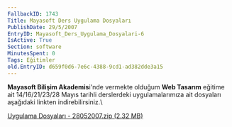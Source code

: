 ```yaml
---
FallbackID: 1743
Title: Mayasoft Ders Uygulama Dosyaları
PublishDate: 29/5/2007
EntryID: Mayasoft_Ders_Uygulama_Dosyalari-6
IsActive: True
Section: software
MinutesSpent: 0
Tags: Eğitimler
old.EntryID: d659f0d6-7e6c-4388-9cd1-ad382dde3a15
---
```

**Mayasoft Bilişim Akademis**i'nde vermekte olduğum **Web Tasarım**
eğitime ait 14/16/21/23/28 Mayıs tarihli derslerdeki uygulamalarımıza
ait dosyaları aşağıdaki linkten indirebilirsiniz.\

[Uygulama Dosyaları - 28052007.zip (2.32
MB)](http://cdn.daron.yondem.com/assets/1743/28052007.zip)


